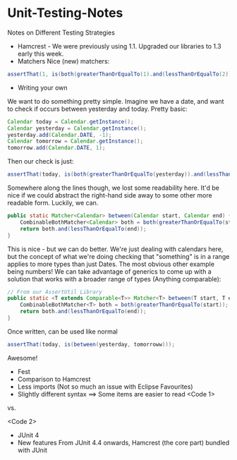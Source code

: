 Unit-Testing-Notes
==================

Notes on Different Testing Strategies

- Hamcrest - We were previously using 1.1. Upgraded our libraries to 1.3 early this week.
 - Matchers
   Nice (new) matchers:

```java
assertThat(1, is(both(greaterThanOrEqualTo(1).and(lessThanOrEqualTo(2)))));
```

 - Writing your own

We want to do something pretty simple. Imagine we have a date, and want to check if occurs between yesterday and today. Pretty basic:

```java
Calendar today = Calendar.getInstance();
Calendar yesterday = Calendar.getInstance();
yesterday.add(Calendar.DATE, -1);
Calendar tomorrow = Calendar.getInstance();
tomorrow.add(Calendar.DATE, 1);
```

Then our check is just:
```java
assertThat(today, is(both(greaterThanOrEqualTo(yesterday)).and(lessThanOrEqualTo(tomorrow))));
```

Somewhere along the lines though, we lost some readability here. It'd be nice if we could abstract the right-hand side away to some other more readable form. Luckily, we can.

```java
public static Matcher<Calendar> between(Calendar start, Calendar end) {
    CombinableBothMatcher<Calendar> both = both(greaterThanOrEqualTo(start));
    return both.and(lessThanOrEqualTo(end));
}
````

This is nice - but we can do better. We're just dealing with calendars here, but the concept of what we're doing checking that "something" is in a range applies to more types than just Dates. The most obvious other example being numbers! We can take advantage of generics to come up with a solution that works with a broader range of types (Anything comparable):

```java
// From our AssertUtil Library
public static <T extends Comparable<T>> Matcher<T> between(T start, T end) {
    CombinableBothMatcher<T> both = both(greaterThanOrEqualTo(start));
    return both.and(lessThanOrEqualTo(end));
}
```

Once written, can be used like normal

```java
assertThat(today, is(between(yesterday, tomorroww)));
```

Awesome!

- Fest
 - Comparison to Hamcrest
  - Less imports (Not so much an issue with Eclipse Favourites)
  - Slightly different syntax ==> Some items are easier to read
<Code 1>

vs.

<Code 2>

- JUnit 4
 - New features
  From JUnit 4.4 onwards, Hamcrest (the core part) bundled with JUnit
